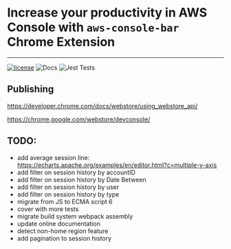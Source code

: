 # Increase your productivity in AWS Console with ``aws-console-bar`` Chrome Extension

---
[![license](https://img.shields.io/badge/license-MIT-blue.svg)](/LICENSE)
![Docs](https://github.com/tsypuk/aws-console-bar/actions/workflows/pages.yml/badge.svg?event=push)
![Jest Tests](https://github.com/tsypuk/aws-console-bar/actions/workflows/jest.yml/badge.svg?event=push)

## Publishing
https://developer.chrome.com/docs/webstore/using_webstore_api/

https://chrome.google.com/webstore/devconsole/


## TODO:

- add average session line: https://echarts.apache.org/examples/en/editor.html?c=multiple-y-axis
- add filter on session history by accountID
- add filter on session history by Date Between
- add filter on session history by user
- add filter on session history by type
- migrate from JS to ECMA script 6
- cover with more tests
- migrate build system webpack assembly
- update online documentation
- detect non-home region feature
- add pagination to session history